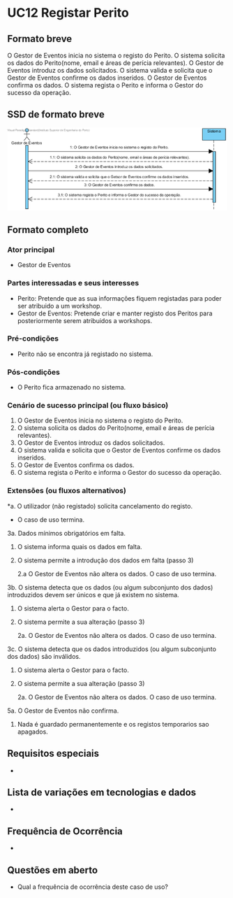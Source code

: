 # UC12 Registar Perito

##	Formato breve
O Gestor de Eventos inicia no sistema o registo do Perito.
O sistema solicita os dados do Perito(nome, email e áreas de perícia relevantes).
O Gestor de Eventos introduz os dados solicitados.
O sistema valida e solicita que o Gestor de Eventos confirme os dados inseridos.
O Gestor de Eventos confirma os dados.
O sistema regista o Perito e informa o Gestor do sucesso da operação.

##	SSD de formato breve
![SSD_UC12.png](../../Imagens/SSD_UC12.png)

##	Formato completo

### Ator principal
* Gestor de Eventos

### Partes interessadas e seus interesses
+ Perito: Pretende que as sua informações fiquem registadas para poder ser atribuido a um workshop.
+ Gestor de Eventos: Pretende criar e manter registo dos Peritos para posteriormente serem atribuidos a workshops.

### Pré-condições
+ Perito não se encontra já registado no sistema.

### Pós-condições
* O Perito fica armazenado no sistema.

### Cenário de sucesso principal (ou fluxo básico)
1. O Gestor de Eventos inicia no sistema o registo do Perito.
2. O sistema solicita os dados do Perito(nome, email e áreas de perícia relevantes).
3. O Gestor de Eventos introduz os dados solicitados.
4. O sistema valida e solicita que o Gestor de Eventos confirme os dados inseridos.
5. O Gestor de Eventos confirma os dados.
6. O sistema regista o Perito e informa o Gestor do sucesso da operação.

### Extensões (ou fluxos alternativos)
\*a. O utilizador (não registado) solicita cancelamento do registo.

+ O caso de uso termina.

3a. Dados mínimos obrigatórios em falta.

1. O sistema informa quais os dados em falta.
2. O sistema permite a introdução dos dados em falta (passo 3)

    2.a O Gestor de Eventos não altera os dados. O caso de uso termina.


3b. O sistema detecta que os dados (ou algum subconjunto dos dados) introduzidos devem ser únicos e que já existem no sistema.

1. O sistema alerta o Gestor para o facto.
2. O sistema permite a sua alteração (passo 3)

    2a. O Gestor de Eventos não altera os dados. O caso de uso termina.

3c. O sistema detecta que os dados introduzidos (ou algum subconjunto dos dados) são inválidos.

1. O sistema alerta o Gestor para o facto.
2. O sistema permite a sua alteração (passo 3)

    2a. O Gestor de Eventos não altera os dados. O caso de uso termina.

5a. O Gestor de Eventos não confirma.
1. Nada é guardado permanentemente e os registos temporarios sao apagados.

## Requisitos especiais
*

## Lista de variações em tecnologias e dados
*

## Frequência de Ocorrência
*

## Questões em aberto
+ Qual a frequência de ocorrência deste caso de uso?
